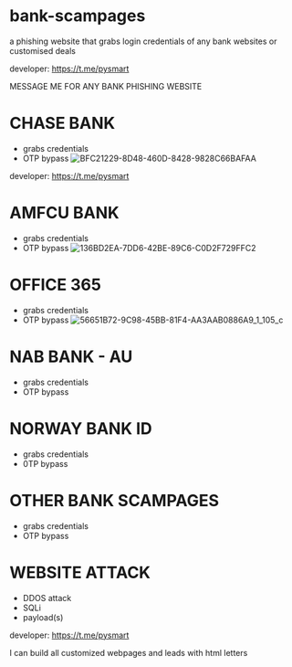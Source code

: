 # bank-scampages
a phishing website that grabs login credentials of any bank websites or customised deals

developer: https://t.me/pysmart

MESSAGE ME FOR ANY BANK PHISHING WEBSITE

#  CHASE BANK
-  grabs credentials
-  OTP bypass
![BFC21229-8D48-460D-8428-9828C66BAFAA](https://github.com/thegreydev/bank-scampages/assets/172133630/0a4fd6f0-d3fc-46b6-959e-78037779c1f6)
 
developer: https://t.me/pysmart

# AMFCU BANK 
-  grabs credentials
-   OTP bypass
![136BD2EA-7DD6-42BE-89C6-C0D2F729FFC2](https://github.com/thegreydev/bank-scampages/assets/172133630/e8496d4e-f537-44de-bbb1-a111a91955b4)

# OFFICE 365 
-  grabs credentials
-   OTP bypass
![56651B72-9C98-45BB-81F4-AA3AAB0886A9_1_105_c](https://github.com/user-attachments/assets/d4dfc5b8-7d2b-4bbf-aacb-8859d8e817fe)

   
# NAB BANK - AU 
-  grabs credentials
-   OTP bypass
 
# NORWAY BANK ID
- grabs credentials
- 0TP bypass


#  OTHER BANK SCAMPAGES 
-  grabs credentials
- OTP bypass

# WEBSITE ATTACK
- DDOS attack
- SQLi
- payload(s)


developer: https://t.me/pysmart


I can build all customized webpages and leads with html letters

